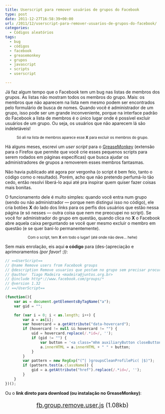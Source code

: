 ```yaml
---
title: Userscript para remover usuários de grupos do Facebook
type: post
date: 2011-12-27T16:58:39+00:00
url: /2011/12/userscript-para-remover-usuarios-de-grupos-do-facebook/
categories:
  - Códigos aleatórios
tags:
  - bug
  - códigos
  - facebook
  - greasemonkey
  - grupos
  - javascript
  - scripts
  - userscript

---
```

Já faz algum tempo que o Facebook tem um bug nas listas de membros dos grupos. As listas não mostram todos os membros do grupo. Mais: os membros que não aparecem na lista nem mesmo podem ser encontrados pelo formulário de busca de nomes. Quando você é administrador de um grupo, isso pode ser um grande inconveniente, porque na interface padrão do Facebook a lista de membros é o único lugar onde é possível excluir usuários de um grupo. Ou seja, os usuários que não aparecem lá são indeletáveis!

<p style="text-align:center;">
  <a href="https://i1.wp.com/tiagomadeira.com/wp-content/uploads/2011/12/fb1.png"><img src="https://i1.wp.com/tiagomadeira.com/wp-content/uploads/2011/12/fb1.png?resize=523%2C106" alt="" title="Lista de membros de um grupo no Facebook" class="aligncenter size-full wp-image-921" srcset="https://i1.wp.com/tiagomadeira.com/wp-content/uploads/2011/12/fb1.png?w=523&ssl=1 523w, https://i1.wp.com/tiagomadeira.com/wp-content/uploads/2011/12/fb1.png?resize=300%2C60&ssl=1 300w" sizes="(max-width: 523px) 100vw, 523px" data-recalc-dims="1" /></a><br /><small>Só ali na lista de membros aparece esse <strong>X</strong> para excluir os membros do grupo.</small>
</p>

Há alguns meses, escrevi um _user script_ para o [GreaseMonkey][1] (extensão para o Firefox que permite que você crie esses pequenos scripts para serem rodados em páginas específicas) que busca ajudar os administradores de grupos a removerem esses membros fantasmas.

Não havia publicado até agora por vergonha (o script é bem feio, tanto o código como o resultado). Porém, acho que não pretendo perfumá-lo tão cedo, então resolvi liberá-lo aqui até pra inspirar quem quiser fazer coisas mais bonitas.

O funcionamento dele é muito simples: quando você entra num grupo (sendo ou não administrador — porque nem distingui isso no código), ele cria botões **X** do lado dos links para os perfis dos usuários que estão nessa página (e só nesses — outra coisa que nem me preocupei no script). Se você for administrador do grupo em questão, quando clica no **X** o Facebook abre aquela caixa perguntando se você quer mesmo excluir o membro em questão (e se quer baní-lo permanentemente).

<p style="text-align:center;">
  <a href="https://i2.wp.com/tiagomadeira.com/wp-content/uploads/2011/12/fb2.png"><img src="https://i2.wp.com/tiagomadeira.com/wp-content/uploads/2011/12/fb2.png?resize=492%2C409" alt="" title="Resultado da aplicação do userscript" class="aligncenter size-full wp-image-922" srcset="https://i2.wp.com/tiagomadeira.com/wp-content/uploads/2011/12/fb2.png?w=492&ssl=1 492w, https://i2.wp.com/tiagomadeira.com/wp-content/uploads/2011/12/fb2.png?resize=300%2C249&ssl=1 300w" sizes="(max-width: 492px) 100vw, 492px" data-recalc-dims="1" /></a><br /><small>Com o script, tem <strong>X</strong> em todo o lugar! (até onde não deve… hehe)</small>
</p>

Sem mais enrolação, eis aqui **o código** para (des-)apreciação e aprimoramentos _(por favor! :))_:

```javascript
// ==UserScript==
// @name Remove users from Facebook groups
// @description Remove usuarios que postam no grupo sem precisar procurar na lista de membros
// @author  Tiago Madeira <madeira@juntos.org.br>
// @include http*://www.facebook.com/groups/*
// @version 1.32
// ==/UserScript==

(function(){
    var as = document.getElementsByTagName("a");
    var gid = "";

    for (var i = 0; i < as.length; i++) {
        var a = as[i];
        var hovercard = a.getAttribute("data-hovercard");
        if (hovercard != null && hovercard != "") {
            uid = hovercard.replace(/.*id=/, '');
            if (gid != "") {
                var button = '<a class="mhm auxiliaryButton closeButton uiCloseButton" title="Remove" rel="dialog-post" href="/ajax/groups/members/remove.php?group_id=' + gid + '&uid=' + uid + '"></a>';
                a.innerHTML = a.innerHTML + " " + button;
            }
        }
        var pattern = new RegExp("(^| )groupsCleanProfilePic( |$)");
        if (pattern.test(a.className)) {
            gid = a.getAttribute("href").replace(/.*id=/, '');
        }
    }
})();
```

Ou o **link direto para download (ou instalação no GreaseMonkey)**:

<p style="text-align:center; font-size:1.4em;">
  <a href="http://tiagomadeira.com/wp-content/uploads/2011/12/fb.group.remove.user.js">fb.group.remove.user.js</a> (1.08kb)
</p>

 [1]: http://www.greasespot.net/

